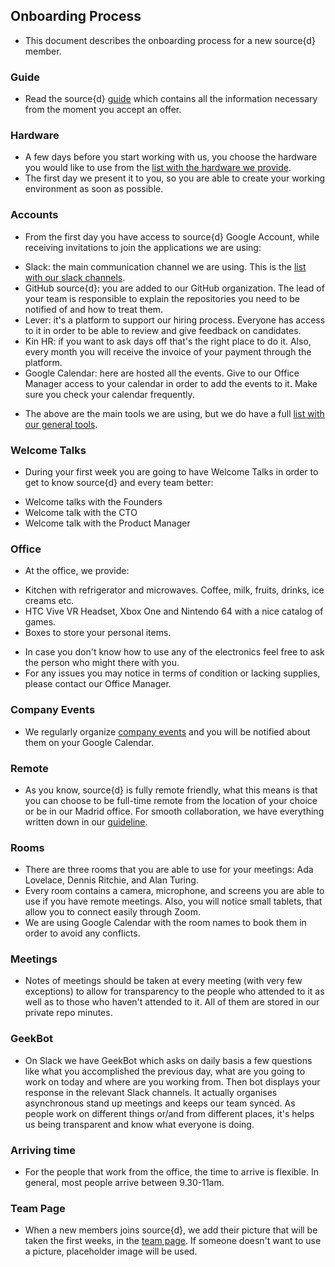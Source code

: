 
## Onboarding Process

- This document describes the onboarding process for a new source{d} member.

### Guide 

- Read the source{d} [guide](https://github.com/src-d/guide) which contains all the information necessary from the moment you accept an offer. 

### Hardware

- A few days before you start working with us, you choose the hardware you would like to use from the [list with the hardware we provide](https://github.com/src-d/guide/blob/master/general/available_hardware.md). 
- The first day we present it to you, so you are able to create your working environment as soon as possible.

### Accounts 

- From the first day you have access to source{d} Google Account, while receiving invitations to join the applications we are using:
* Slack: the main communication channel we are using. This is the [list with our slack channels](https://github.com/src-d/guide/blob/master/communication/slack_channels.md). 
* GitHub source{d}: you are added to our GitHub organization. The lead of your team is responsible to explain the repositories you need to be notified of and how to treat them.
* Lever: it's a platform to support our hiring process. Everyone has access to it in order to be able to review and give feedback on candidates. 
* Kin HR: if you want to ask days off that's the right place to do it. Also, every month you will receive the invoice of your payment through the platform. 
* Google Calendar: here are hosted all the events. Give to our Office Manager access to your calendar in order to add the events to it. Make sure you check your calendar frequently. 

- The above are the main tools we are using, but we do have a full [list with our general tools](https://github.com/src-d/guide/blob/master/general/tools.md).

### Welcome Talks 

- During your first week you are going to have Welcome Talks in order to get to know source{d} and every team better:
* Welcome talks with the Founders
* Welcome talk with the CTO
* Welcome talk with the Product Manager

### Office

- At the office, we provide:

* Kitchen with refrigerator and microwaves. Coffee, milk, fruits, drinks, ice creams etc.
* HTC Vive VR Headset, Xbox One and Nintendo 64 with a nice catalog of games. 
* Boxes to store your personal items.

- In case you don't know how to use any of the electronics feel free to ask the person who might there with you. 
- For any issues you may notice in terms of condition or lacking supplies, please contact our Office Manager.

### Company Events

- We regularly organize [company events](https://github.com/src-d/guide/blob/master/office/company_events.md) and you will be notified about them on your Google Calendar. 

### Remote 

- As you know, source{d} is fully remote friendly, what this means is that you can choose to be full-time remote from the location of your choice or be in our Madrid office. For smooth collaboration, we have everything written down in our [guideline](https://github.com/src-d/guide/blob/master/remote/remote_guidelines.md).

### Rooms 

- There are three rooms that you are able to use for your meetings: Ada Lovelace, Dennis Ritchie, and Alan Turing. 
- Every room contains a camera, microphone, and screens you are able to use if you have remote meetings. Also, you will notice small tablets, that allow you to connect easily through Zoom. 
- We are using Google Calendar with the room names to book them in order to avoid any conflicts. 

### Meetings

- Notes of meetings should be taken at every meeting (with very few exceptions) to allow for transparency to the people who attended to it as well as to those who haven't attended to it. All of them are stored in our private repo minutes. 

### GeekBot

- On Slack we have GeekBot which asks on daily basis a few questions like what you accomplished the previous day, what are you going to work on today and where are you working from. Then bot displays your response in the relevant Slack channels. It actually organises asynchronous stand up meetings and keeps our team synced. As people work on different things or/and from different places, it's helps us being transparent and know what everyone is doing. 

### Arriving time 

- For the people that work from the office, the time to arrive is flexible. In general, most people arrive between 9.30-11am.

### Team Page

- When a new members joins source{d}, we add their picture that will be taken the first weeks, in the [team page](https://sourced.tech/team/). If someone doesn't want to use a picture, placeholder image will be used. 

